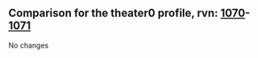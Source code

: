 ## Comparison for the theater0 profile, rvn: [1070](https://github.com/PRO100KatYT/FortniteProfileRevisions/tree/main/profiles/theater0/1070%20theater0.json)-[1071](https://github.com/PRO100KatYT/FortniteProfileRevisions/tree/main/profiles/theater0/1071%20theater0.json)

No changes
